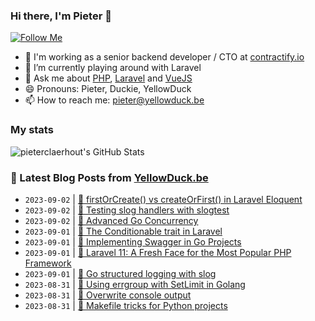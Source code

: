 ### Hi there, I'm Pieter 👋  
[![Follow Me](https://img.shields.io/github/followers/pieterclaerhout?label=Follow&style=social)](https://github.com/pieterclaerhout)

- 🏢 I'm working as a senior backend developer / CTO at [contractify.io](https://contractify.io)
- 🌱 I’m currently playing around with Laravel
- 💬 Ask me about [PHP](https://php.net), [Laravel](http://laravel.com) and [VueJS](https://vuejs.org)
- 😄 Pronouns: Pieter, Duckie, YellowDuck
- 📫 How to reach me: pieter@yellowduck.be

### My stats

![pieterclaerhout's GitHub Stats](https://github-readme-stats.vercel.app/api?username=pieterclaerhout&show_icons=true&count_private=true&line_height=40)

### 📩 Latest Blog Posts from [YellowDuck.be](https://www.yellowduck.be/)
<!-- BLOG-POST-LIST:START -->
- `2023-09-02` | [🔗 firstOrCreate&lpar;&rpar; vs createOrFirst&lpar;&rpar; in Laravel Eloquent](https://www.yellowduck.be/posts/firstorcreate-vs-createorfirst)  
- `2023-09-02` | [🔗 Testing slog handlers with slogtest](https://www.yellowduck.be/posts/slogtest)  
- `2023-09-02` | [🔗 Advanced Go Concurrency](https://www.yellowduck.be/posts/advanced-go-concurrency)  
- `2023-09-01` | [🐥 The Conditionable trait in Laravel](https://www.yellowduck.be/posts/the-conditionable-trait-in-laravel)  
- `2023-09-01` | [🔗 Implementing Swagger in Go Projects](https://www.yellowduck.be/posts/implementing-swagger-in-go-projects)  
- `2023-09-01` | [🔗 Laravel 11: A Fresh Face for the Most Popular PHP Framework](https://www.yellowduck.be/posts/laravel-11-a-fresh-face-for-the-most-popular-php-framework)  
- `2023-09-01` | [🔗 Go structured logging with slog](https://www.yellowduck.be/posts/go-structured-logging-with-slog)  
- `2023-08-31` | [🐥 Using errgroup with SetLimit in Golang](https://www.yellowduck.be/posts/using-errgroup-with-setlimit-in-golang)  
- `2023-08-31` | [🔗 Overwrite console output](https://www.yellowduck.be/posts/overwrite-console-output)  
- `2023-08-31` | [🔗 Makefile tricks for Python projects](https://www.yellowduck.be/posts/makefile-tricks-for-python-projects)  

<!-- BLOG-POST-LIST:END -->
